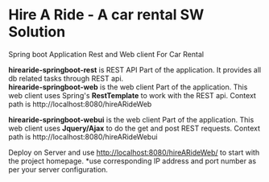 # Hire A Ride - A car rental SW Solution
Spring boot Application Rest and Web client For Car Rental 

<b>hirearide-springboot-rest</b> is REST API Part of the application. It provides all db related tasks through REST api.  
<b>hirearide-springboot-web</b> is the web client Part of the application. This web client uses Spring's <b>RestTemplate</b> to work with the REST api. Context path is http://localhost:8080/hireARideWeb

<b>hirearide-springboot-webui</b> is the web client Part of the application. This web client uses <b>Jquery/Ajax</b> to do the get and post REST requests. Context path is http://localhost:8080/hireARideWebui

Deploy on Server and use <a href="http://localhost:8080/hireARideWeb/">http://localhost:8080/hireARideWeb/</a> to start with the project homepage.
*use corresponding IP address and port number as per your server configuration.

